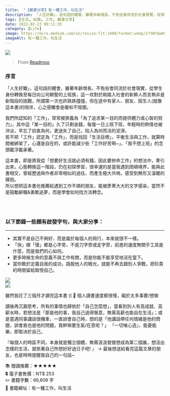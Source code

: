 ```yaml
---
title:  "【藏書分享】有一種工作，叫生活"
description: 「人生好難」，這句話的體會，雖著年齡增長，不免俗會同流於社會現實，從學生身份轉換至每日向公司朝聖的上班族，這一坎對於剛踏入社會的新鮮人而言無非是新階段的挑戰
tags: [生活, 紀錄, 工作, 藏書分享]
date: 2022-02-23 09:11:35
category: [Life]
image: https://miro.medium.com/v2/resize:fit:1400/format:webp/1*5BtAwDGy_7MaSXPrXV9uqw.png
imageAlt: 有一種工作，叫生活
---
```


<img class="post-img" src="https://miro.medium.com/v2/resize:fit:818/format:webp/1*9Kujm8PZypC_l5NwFA3LcA.jpeg" />

> From [Readmoo](http://moo.im/a/2hioqF)

### 序言
「人生好難」，這句話的體會，雖著年齡增長，不免俗會同流於社會現實，從學生身份轉換至每日向公司朝聖的上班族，這一坎對於剛踏入社會的新鮮人而言無非是新階段的挑戰，所謂第一次也許跌跌撞撞，但在途中有家人、朋友、陌生人(就像這本書)的陪伴，心之感觸會是暖和不陰闇。

我們所認知的「工作」，常常被狹義為「為了追求某一目的而提供體力或心智的努力」，其中這「某一目的」久了只剩金錢，每復一日上班下班，年輕時的熱情也被沖淡，早忘了初衷為何，更迷失了自己，陷入為何而活的泥濘。<br/>
若不把「工作」認定為「工作」，而是找回「生活目標」，平衡生活與工作，就算時間被綁架了，心還是自在的，或許能減少些「工作好苦啊~」、「我不想上班」的念頭載浮載承著。

這本書，即是將我從「想要好生活就必須有錢，因此要拚命工作」的想法中，牽引出來，心態轉換這一階段，仍在初探學習，很幸運的是當我遇到困頓境界，能與此書相交，曾經歷過與作者非常相似的過往，而產生極大共嗚，感受到無形又溫暖的擁抱。<br/>
所以想把這本書也推薦給遇到工作不順的朋友，能被彥菁大大的文字感染，當然不是鼓勵辭職&勇敢追夢，而是學會如何找方法轉念。

<br/>
<br/>

### 以下節錄一些頗有啟發字句，與大家分享：
---
- 其實不是自己不夠好，而是屬於每個人的飛行，本來就很不一樣。
- 「快」跟「慢」都是心字旁，不是刀字旁或辵字旁，前進的速度無關乎工具是什麼，而是我們的心如何。
- 更多時候生命的意義不與工作有關，而是你能不能享受地活在當下。
- 當你敢於定義自我的成功，跳脫他人的眼光，就能不再去跟別人爭戰，把珍貴的時間留給取悅自己。

<img class="post-img" src="https://miro.medium.com/v2/resize:fit:1400/format:webp/1*5BtAwDGy_7MaSXPrXV9uqw.png" /><br/>
<img class="post-img" src="https://miro.medium.com/v2/resize:fit:1400/format:webp/1*AVbzRj9QefyQBuVRNB9RBQ.png" />

雖然我花了三個月才讀完這本書 (( 🤣 個人讀書速度都很慢，礙於太多事要/想做

讀後再沉澱思考，所有的事情也歸依於「自己怎麼想」，當看到別人有高成就、高薪水時，若想法是「那是他的事，我自己過得愜意，無需高薪也能自在生活」；或是當遇同事講話很機車，一直誤會自己時，想的是「他講話帶任何情緒是他的問題，誤會我也是他的問題，我幹嘛要生氣/在意呢？」
「一切唯心造」，能憂能樂，即取決於自己。

『每個人的時區不同，本身就是獨立個體，無需汲汲營營想成為第二個誰，想活出怎樣的生活，就依著自己所想好好過日子吧! 』 → 最後想送給看完這篇文章的朋友，也是時時提醒我自己的一句話~

📚 閱讀推薦：★★★★★<br/>
💲 電子書售價：NT$ 253<br/>
✏️ 書籍字數：66,808 字<br/>
🔗 書籍網址：有一種工作，叫生活<br/>
